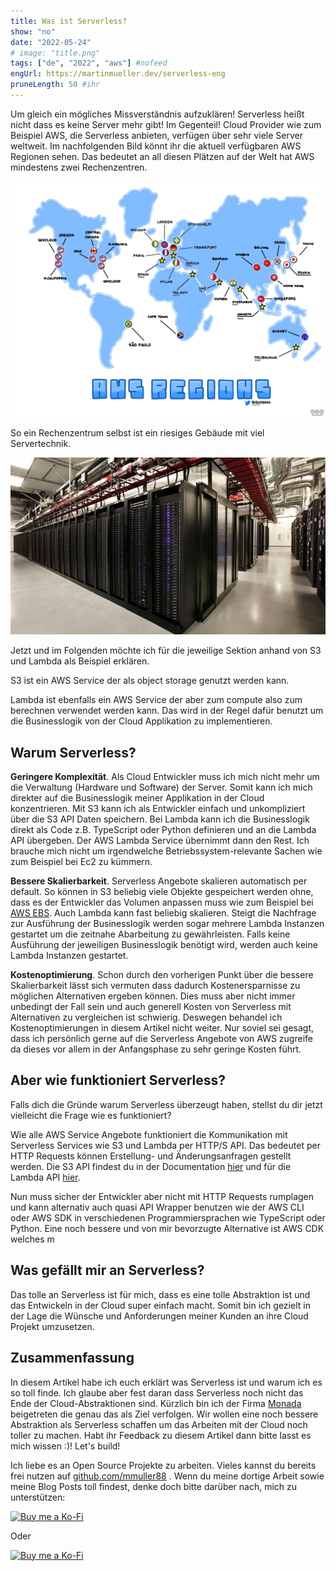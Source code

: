```yaml
---
title: Was ist Serverless?
show: "no"
date: "2022-05-24"
# image: "title.png"
tags: ["de", "2022", "aws"] #nofeed
engUrl: https://martinmueller.dev/serverless-eng
pruneLength: 50 #ihr
---
```


Um gleich ein mögliches Missverständnis aufzuklären! Serverless heißt nicht dass es keine Server mehr gibt! Im Gegenteil! Cloud Provider wie zum Beispiel AWS, die Serverless anbieten, verfügen über sehr viele Server weltweit. Im nachfolgenden Bild könnt ihr die aktuell verfügbaren AWS Regionen sehen. Das bedeutet an all diesen Plätzen auf der Welt hat AWS mindestens zwei Rechenzentren.

![regions](../serverless/regions.jpeg)

So ein Rechenzentrum selbst ist ein riesiges Gebäude mit viel Servertechnik.

![servercenter](../serverless/servercenter.png)

Jetzt und im Folgenden möchte ich für die jeweilige Sektion anhand von S3 und Lambda als Beispiel erklären.

S3 ist ein AWS Service der als object storage genutzt werden kann.

Lambda ist ebenfalls ein AWS Service der aber zum compute also zum berechnen verwendet werden kann. Das wird in der Regel dafür benutzt um die Businesslogik von der Cloud Applikation zu implementieren.

## Warum Serverless?

**Geringere Komplexität**. Als Cloud Entwickler muss ich mich nicht mehr um die Verwaltung (Hardware und Software) der Server. Somit kann ich mich direkter auf die Businesslogik meiner Applikation in der Cloud konzentrieren.
Mit S3 kann ich als Entwickler einfach und unkompliziert über die S3 API Daten speichern. Bei Lambda kann ich die Businesslogik direkt als Code z.B. TypeScript oder Python definieren und an die Lambda API übergeben. Der AWS Lambda Service übernimmt dann den Rest. Ich brauche mich nicht um irgendwelche Betriebssystem-relevante Sachen wie zum Beispiel bei Ec2 zu kümmern.

**Bessere Skalierbarkeit**. Serverless Angebote skalieren automatisch per default. So können in S3 beliebig viele Objekte gespeichert werden ohne, dass es der Entwickler das Volumen anpassen muss wie zum Beispiel bei [AWS EBS](https://docs.aws.amazon.com/AWSEC2/latest/UserGuide/AmazonEBS.html). Auch Lambda kann fast beliebig skalieren. Steigt die Nachfrage zur Ausführung der Businesslogik werden sogar mehrere Lambda Instanzen gestartet um die zeitnahe Abarbeitung zu gewährleisten. Falls keine Ausführung der jeweiligen Businesslogik benötigt wird, werden auch keine Lambda Instanzen gestartet.

**Kostenoptimierung**. Schon durch den vorherigen Punkt über die bessere Skalierbarkeit lässt sich vermuten dass dadurch Kostenersparnisse zu möglichen Alternativen ergeben können. Dies muss aber nicht immer unbedingt der Fall sein und auch generell Kosten von Serverless mit Alternativen zu vergleichen ist schwierig. Deswegen behandel ich Kostenoptimierungen in diesem Artikel nicht weiter. Nur soviel sei gesagt, dass ich persönlich gerne auf die Serverless Angebote von AWS zugreife da dieses vor allem in der Anfangsphase zu sehr geringe Kosten führt.

## Aber wie funktioniert Serverless?

Falls dich die Gründe warum Serverless überzeugt haben, stellst du dir jetzt vielleicht die Frage wie es funktioniert?

Wie alle AWS Service Angebote funktioniert die Kommunikation mit Serverless Services wie S3 und Lambda per HTTP/S API. Das bedeutet per HTTP Requests können Erstellung- und Änderungsanfragen gestellt werden. Die S3 API findest du in der Documentation [hier](https://docs.aws.amazon.com/AmazonS3/latest/API/Welcome.html) und für die Lambda API [hier](https://docs.aws.amazon.com/lambda/latest/dg/API_Reference.html).

Nun muss sicher der Entwickler aber nicht mit HTTP Requests rumplagen und kann alternativ auch quasi API Wrapper benutzen wie der AWS CLI oder AWS SDK in verschiedenen Programmiersprachen wie TypeScript oder Python. Eine noch bessere und von mir bevorzugte Alternative ist AWS CDK welches m

## Was gefällt mir an Serverless?

Das tolle an Serverless ist für mich, dass es eine tolle Abstraktion ist und das Entwickeln in der Cloud super einfach macht. Somit bin ich gezielt in der Lage die Wünsche und Anforderungen meiner Kunden an ihre Cloud Projekt umzusetzen.

## Zusammenfassung

In diesem Artikel habe ich euch erklärt was Serverless ist und warum ich es so toll finde. Ich glaube aber fest daran dass Serverless noch nicht das Ende der Cloud-Abstraktionen sind. Kürzlich bin ich der Firma [Monada](https://www.linkedin.com/company/monadahq/about/) beigetreten die genau das als Ziel verfolgen. Wir wollen eine noch bessere Abstraktion als Serverless schaffen um das Arbeiten mit der Cloud noch toller zu machen. Habt ihr Feedback zu diesem Artikel dann bitte lasst es mich wissen :)! Let's build!

Ich liebe es an Open Source Projekte zu arbeiten. Vieles kannst du bereits frei nutzen auf [github.com/mmuller88](https://github.com/mmuller88) . Wenn du meine dortige Arbeit sowie meine Blog Posts toll findest, denke doch bitte darüber nach, mich zu unterstützen:

[![Buy me a Ko-Fi](https://storage.ko-fi.com/cdn/useruploads/png_d554a01f-60f0-4969-94d1-7b69f3e28c2fcover.jpg?v=69a332f2-b808-4369-8ba3-dae0d1100dd4)](https://ko-fi.com/T6T1BR59W)

Oder

[![Buy me a Ko-Fi](https://theastrologypodcast.com/wp-content/uploads/2015/06/become-my-patron-05.jpg)](https://www.patreon.com/bePatron?u=29010217)
